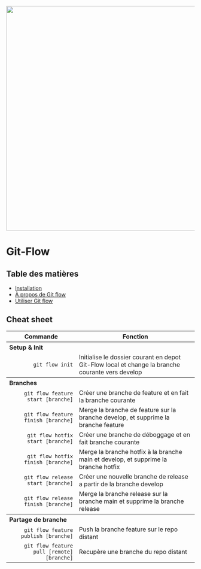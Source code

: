 <p align="center"><img width="600"src="https://miro.medium.com/v2/resize:fit:1100/format:webp/1*SK4JGjtWs9BsfGGXOrnnig.png"/><p>

# Git-Flow

## Table des matières

<ul>
    <li><a href="./02-install/install.md">Installation</a></li>
    <li><a href="./01-about-gitflow/about-gitflow.md">À propos de Git flow</a></li>
    <li><a href="./03-scenario/scenario.md">Utiliser Git flow</a></li>
</ul>

## Cheat sheet

<table>
    <thead>
        <tr>
            <th>Commande</th>
            <th>Fonction</th>
        </tr>   
    </thead>
    <tbody>
        <tr>
            <th colspan="3" align="left">Setup & Init</th>
        </tr>
        <tr>
            <td align="right"><code>git flow init</code></td>
            <td>Initialise le dossier courant en depot Git-Flow local et change la branche courante vers develop</td>
        </tr>
        <tr>
            <th colspan="3" align="left">Branches</th>
        </tr>
        <tr>
            <td align="right"><code>git flow feature start [branche]</code></td>
            <td>Créer une branche de feature et en fait la branche courante</td>
        </tr>
        <tr>
            <td align="right"><code>git flow feature finish [branche]</code></td>
            <td>Merge la branche de feature sur la branche develop, et supprime la branche feature</td>
        </tr>
        <tr>
            <td align="right"><code>git flow hotfix start [branche]</code></td>
            <td>Créer une branche de déboggage et en fait branche courante</td>
        </tr>
        <tr>
            <td align="right"><code>git flow hotfix finish [branche]</code></td>
            <td>Merge la branche hotfix à la branche main et develop, et supprime la branche hotfix</td>
        </tr>
        <tr>
            <td align="right"><code>git flow release start [branche]</code></td>
            <td>Créer une nouvelle branche de release a partir de la branche develop</td>
            <tr>
                <td align="right"><code>git flow release finish [branche]</code></td>
                <td>Merge la branche release sur la branche main et supprime la branche release </td>
            </tr>
        </tr>
            <th colspan="3" align="left">Partage de branche</th>
        </tr>
        <tr>
            <td align="right"><code>git flow feature publish [branche]</code></td>
            <td>Push la branche feature sur le repo distant</td>
        </tr>
        <tr>
            <td align="right"><code>git flow feature pull [remote] [branche]</code></td>
            <td>Recupère une branche du repo distant</td>
        </tr>
    </tbody>

</table>
